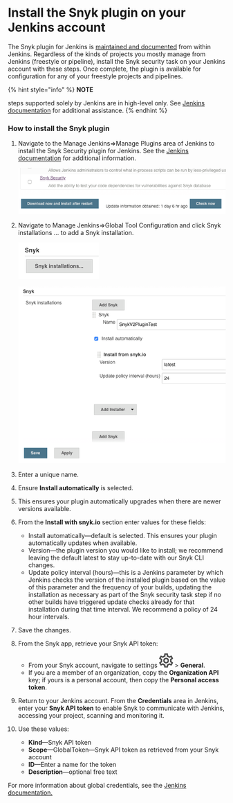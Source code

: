 # Install the Snyk plugin on your Jenkins account

The Snyk plugin for Jenkins is [maintained and documented](https://plugins.jenkins.io/snyk-security-scanner) from within Jenkins. Regardless of the kinds of projects you mostly manage from Jenkins \(freestyle or pipeline\), install the Snyk security task on your Jenkins account with these steps. Once complete, the plugin is available for configuration for any of your freestyle projects and pipelines.

{% hint style="info" %}
**NOTE**

steps supported solely by Jenkins are in high-level only. See [Jenkins documentation](https://jenkins.io/doc/) for additional assistance.
{% endhint %}

### How to install the Snyk plugin

1. Navigate to the Manage Jenkins=&gt;Manage Plugins area of Jenkins to install the Snyk Security plugin for Jenkins. See the [Jenkins documentation](https://jenkins.io/doc/) for additional information.

   ![image1.png](../../.gitbook/assets/uuid-a1504227-4c48-ab40-d363-ab5dc74b1c71-en.png)

2. Navigate to Manage Jenkins=&gt;Global Tool Configuration and click Snyk installations ... to add a Snyk installation.

   ![image2.png](../../.gitbook/assets/uuid-58fedef0-524e-ba88-e4f9-2ce8fd1b2430-en%20%281%29.png)

   ![image3.png](../../.gitbook/assets/uuid-253d3b55-1301-e97c-636b-2c25b90089e2-en%20%281%29%20%281%29%20%281%29%20%281%29.png)

3. Enter a unique name.
4. Ensure **Install automatically** is selected.
5. This ensures your plugin automatically upgrades when there are newer versions available.
6. From the **Install with snyk.io** section enter values for these fields:
   * Install automatically—default is selected. This ensures your plugin automatically updates when available.
   * Version—the plugin version you would like to install; we recommend leaving the default latest to stay up-to-date with our Snyk CLI changes.
   * Update policy interval \(hours\)—this is a Jenkins parameter by which Jenkins checks the version of the installed plugin based on the value of this parameter and the frequency of your builds, updating the installation as necessary as part of the Snyk security task step if no other builds have triggered update checks already for that installation during that time interval. We recommend a policy of 24 hour intervals.
7. Save the changes.
8. From the Snyk app, retrieve your Snyk API token:
   * From your Snyk account, navigate to settings ![cog\_icon.png](../../.gitbook/assets/cog_icon.png) &gt; **General**.
   * If you are a member of an organization, copy the **Organization API** key; if yours is a personal account, then copy the **Personal access token**.
9. Return to your Jenkins account. From the **Credentials** area in Jenkins, enter your **Snyk API token** to enable Snyk to communicate with Jenkins, accessing your project, scanning and monitoring it.
10. Use these values:
    * **Kind**—Snyk API token
    * **Scope**—GlobalToken—Snyk API token as retrieved from your Snyk account
    * **ID**—Enter a name for the token
    * **Description**—optional free text

For more information about global credentials, see the [Jenkins documentation.](https://plugins.jenkins.io/snyk-security-scanner)

